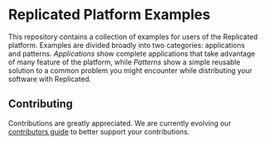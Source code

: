 # Replicated Platform Examples

This repository contains a collection of examples for users of the Replicated
platform. Examples are divided broadly into two categories: applications and
patterns. _Applications_ show complete applications that take advantage of many
feature of the platform, while _Patterns_ show a simple reusable solution to a
common problem you might encounter while distributing your software with
Replicated.

## Contributing

Contributions are greatly appreciated. We are currently evolving our
[contributors guide](Contributing.md) to better support your contributions.
